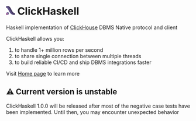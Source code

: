 # <img width="24px" height="24px" src="./assets/logo.svg"> ClickHaskell

Haskell implementation of [ClickHouse](https://clickhouse.com/) DBMS Native protocol and client

ClickHaskell allows you:

1. to handle 1+ million rows per second
2. to share single connection between multiple threads
3. to build reliable CI/CD and ship DBMS integrations faster

Visit [Home page](https://clickhaskell.dev/) to learn more

## ⚠️ Current version is unstable
ClickHaskell 1.0.0 will be released after most of the negative case tests have been implemented. Until then, you may encounter unexpected behavior
